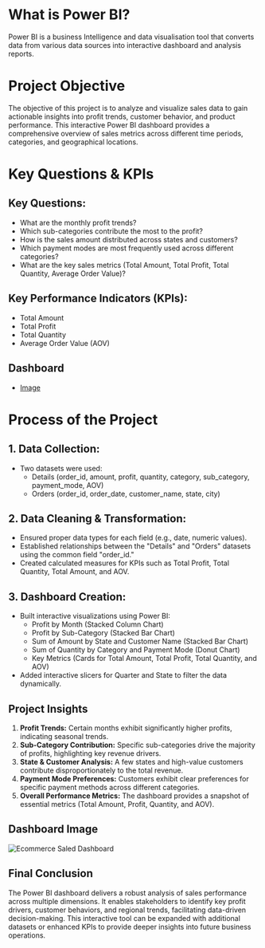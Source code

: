   # What is Power BI?
Power BI is a business Intelligence and data visualisation tool that converts data from various data sources into interactive dashboard and analysis reports.

# Project Objective
The objective of this project is to analyze and visualize sales data to gain actionable insights into profit trends, customer behavior, and product performance. This interactive Power BI dashboard provides a comprehensive overview of sales metrics across different time periods, categories, and geographical locations.

# Key Questions & KPIs

## Key Questions:

- What are the monthly profit trends?
- Which sub-categories contribute the most to the profit?
- How is the sales amount distributed across states and customers?
- Which payment modes are most frequently used across different categories?
- What are the key sales metrics (Total Amount, Total Profit, Total Quantity, Average Order Value)?

## Key Performance Indicators (KPIs):

- Total Amount
- Total Profit
- Total Quantity
- Average Order Value (AOV)

## Dashboard

- <a href = "https://github.com/AkashKumar-47/Data-analytics/blob/main/Ecommerce%20Saled%20Dashboard.png">Image</a>

# Process of the Project
## 1.	Data Collection:
- Two datasets were used:
  - Details (order_id, amount, profit, quantity, category, sub_category, payment_mode, AOV)
  - Orders (order_id, order_date, customer_name, state, city)
## 2.	Data Cleaning & Transformation:
- Ensured proper data types for each field (e.g., date, numeric values).
- Established relationships between the "Details" and "Orders" datasets using the common field "order_id."
- Created calculated measures for KPIs such as Total Profit, Total Quantity, Total Amount, and AOV.
## 3.	Dashboard Creation:
- Built interactive visualizations using Power BI:
  - Profit by Month (Stacked Column Chart)
  - Profit by Sub-Category (Stacked Bar Chart)
  - Sum of Amount by State and Customer Name (Stacked Bar Chart)
  - Sum of Quantity by Category and Payment Mode (Donut Chart)
  - Key Metrics (Cards for Total Amount, Total Profit, Total Quantity, and AOV)
- Added interactive slicers for Quarter and State to filter the data dynamically.

## Project Insights
1.  **Profit Trends:** Certain months exhibit significantly higher profits, indicating seasonal trends.
2.	**Sub-Category Contribution:** Specific sub-categories drive the majority of profits, highlighting key revenue drivers.
3.	**State & Customer Analysis:** A few states and high-value customers contribute disproportionately to the total revenue.
4.	**Payment Mode Preferences:** Customers exhibit clear preferences for specific payment methods across different categories.
5.	**Overall Performance Metrics:** The dashboard provides a snapshot of essential metrics (Total Amount, Profit, Quantity, and AOV).

## Dashboard Image

![Ecommerce Saled Dashboard](https://github.com/user-attachments/assets/0e960364-4a3a-489c-8748-a2e633c20960)

## Final Conclusion
The Power BI dashboard delivers a robust analysis of sales performance across multiple dimensions. It enables stakeholders to identify key profit drivers, customer behaviors, and regional trends, facilitating data-driven decision-making.
This interactive tool can be expanded with additional datasets or enhanced KPIs to provide deeper insights into future business operations.

